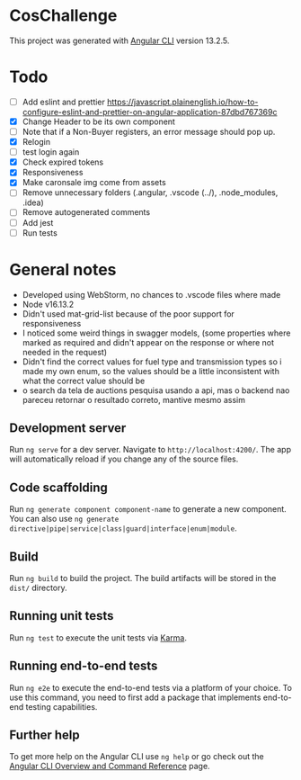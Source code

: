 
# CosChallenge

This project was generated with [Angular CLI](https://github.com/angular/angular-cli) version 13.2.5.

# Todo
- [ ] Add eslint and prettier https://javascript.plainenglish.io/how-to-configure-eslint-and-prettier-on-angular-application-87dbd767369c
- [X] Change Header to be its own component
- [ ] Note that if a Non-Buyer registers, an error message should pop up.
- [X] Relogin
- [ ] test login again
- [X] Check expired tokens
- [X] Responsiveness
- [X] Make caronsale img come from assets
- [ ] Remove unnecessary folders (.angular, .vscode (../), .node_modules, .idea)
- [ ] Remove autogenerated comments
- [ ] Add jest
- [ ] Run tests

# General notes
- Developed using WebStorm, no chances to .vscode files where made 
- Node v16.13.2
- Didn't used mat-grid-list because of the poor support for responsiveness
- I noticed some weird things in swagger models, (some properties where marked as required and didn't appear on the response or where not needed in the request)
- Didn't find the correct values for fuel type and transmission types so i made my own enum, so the values should be a little inconsistent with what the correct value should be
- o search da tela de auctions pesquisa usando a api, mas o backend nao pareceu retornar o resultado correto, mantive mesmo assim

## Development server

Run `ng serve` for a dev server. Navigate to `http://localhost:4200/`. The app will automatically reload if you change any of the source files.

## Code scaffolding

Run `ng generate component component-name` to generate a new component. You can also use `ng generate directive|pipe|service|class|guard|interface|enum|module`.

## Build

Run `ng build` to build the project. The build artifacts will be stored in the `dist/` directory.

## Running unit tests

Run `ng test` to execute the unit tests via [Karma](https://karma-runner.github.io).

## Running end-to-end tests

Run `ng e2e` to execute the end-to-end tests via a platform of your choice. To use this command, you need to first add a package that implements end-to-end testing capabilities.

## Further help

To get more help on the Angular CLI use `ng help` or go check out the [Angular CLI Overview and Command Reference](https://angular.io/cli) page.
